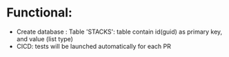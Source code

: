 # Functional:
* Create database : Table 'STACKS': table contain id(guid) as primary key,
and value (list type)
* CICD: tests will be launched automatically for each PR
